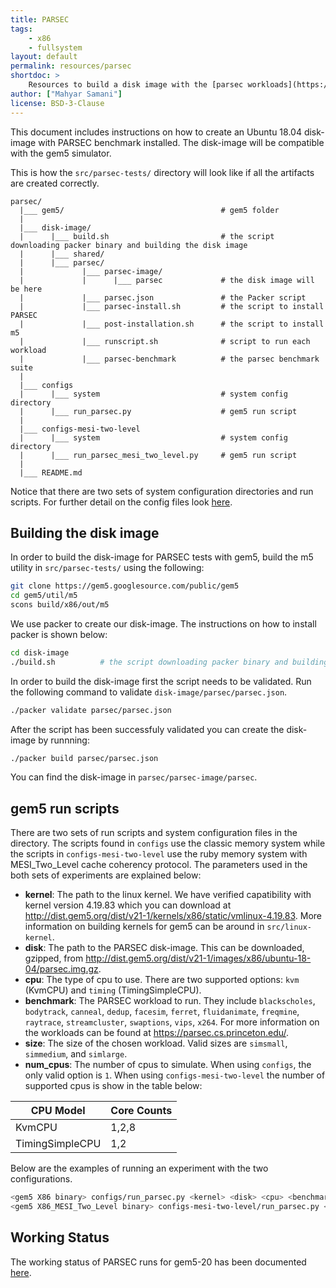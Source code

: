 ```yaml
---
title: PARSEC
tags:
    - x86
    - fullsystem
layout: default
permalink: resources/parsec
shortdoc: >
    Resources to build a disk image with the [parsec workloads](https://parsec.cs.princeton.edu/).
author: ["Mahyar Samani"]
license: BSD-3-Clause
---
```


This document includes instructions on how to create an Ubuntu 18.04 disk-image with PARSEC benchmark installed. The disk-image will be compatible with the gem5 simulator.

This is how the `src/parsec-tests/` directory will look like if all the artifacts are created correctly.

```
parsec/
  |___ gem5/                                   # gem5 folder
  |
  |___ disk-image/
  |      |___ build.sh                         # the script downloading packer binary and building the disk image
  |      |___ shared/
  |      |___ parsec/
  |             |___ parsec-image/
  |             |      |___ parsec             # the disk image will be here
  |             |___ parsec.json               # the Packer script
  |             |___ parsec-install.sh         # the script to install PARSEC
  |             |___ post-installation.sh      # the script to install m5
  |             |___ runscript.sh              # script to run each workload
  |             |___ parsec-benchmark          # the parsec benchmark suite
  |
  |___ configs
  |      |___ system                           # system config directory
  |      |___ run_parsec.py                    # gem5 run script
  |
  |___ configs-mesi-two-level
  |      |___ system                           # system config directory
  |      |___ run_parsec_mesi_two_level.py     # gem5 run script
  |
  |___ README.md
```

Notice that there are two sets of system configuration directories and run scripts. For further detail on the config files look [here](#gem5-run-scripts).

## Building the disk image

In order to build the disk-image for PARSEC tests with gem5, build the m5 utility in `src/parsec-tests/` using the following:

```sh
git clone https://gem5.googlesource.com/public/gem5
cd gem5/util/m5
scons build/x86/out/m5
```

We use packer to create our disk-image. The instructions on how to install packer is shown below:

```sh
cd disk-image
./build.sh          # the script downloading packer binary and building the disk image
```

In order to build the disk-image first the script needs to be validated. Run the following command to validate `disk-image/parsec/parsec.json`.

```sh
./packer validate parsec/parsec.json
```

After the script has been successfuly validated you can create the disk-image by runnning:

```sh
./packer build parsec/parsec.json
```

You can find the disk-image in `parsec/parsec-image/parsec`.

## gem5 run scripts

There are two sets of run scripts and system configuration files in the directory. The scripts found in `configs` use the classic memory system while the scripts in `configs-mesi-two-level` use the ruby memory system with MESI_Two_Level cache coherency protocol. The parameters used in the both sets of experiments are explained below:

* **kernel**: The path to the linux kernel. We have verified capatibility with kernel version 4.19.83 which you can download at <http://dist.gem5.org/dist/v21-1/kernels/x86/static/vmlinux-4.19.83>. More information on building kernels for gem5 can be around in `src/linux-kernel`.
* **disk**: The path to the PARSEC disk-image. This can be downloaded, gzipped, from <http://dist.gem5.org/dist/v21-1/images/x86/ubuntu-18-04/parsec.img.gz>.
* **cpu**: The type of cpu to use. There are two supported options: `kvm` (KvmCPU) and `timing` (TimingSimpleCPU).
* **benchmark**: The PARSEC workload to run. They include `blackscholes`, `bodytrack`, `canneal`, `dedup`, `facesim`, `ferret`, `fluidanimate`, `freqmine`, `raytrace`, `streamcluster`, `swaptions`, `vips`, `x264`. For more information on the workloads can be found at <https://parsec.cs.princeton.edu/>.
* **size**: The size of the chosen workload. Valid sizes are `simsmall`, `simmedium`, and `simlarge`.
* **num_cpus**: The number of cpus to simulate. When using `configs`, the only valid option is `1`. When using `configs-mesi-two-level` the number of supported cpus is show in the table below:


| CPU Model       | Core Counts |
|-----------------|-------------|
| KvmCPU          | 1,2,8       |
| TimingSimpleCPU | 1,2         |

Below are the examples of running an experiment with the two configurations.

```sh
<gem5 X86 binary> configs/run_parsec.py <kernel> <disk> <cpu> <benchmark> <size> <num_cpus>
<gem5 X86_MESI_Two_Level binary> configs-mesi-two-level/run_parsec.py <kernel> <disk> <cpu> <benchmark> <size> <num_cpus>
```

## Working Status

The working status of PARSEC runs for gem5-20 has been documented [here](https://www.gem5.org/documentation/benchmark_status/gem5-20#parsec-tests).
